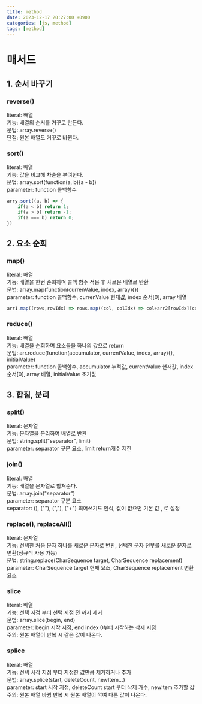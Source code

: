 ```yaml
---
title: method
date: 2023-12-17 20:27:00 +0900
categories: [js, method]
tags: [method]
---
```


# 매서드

## 1. 순서 바꾸기

### reverse()
literal: 배열   
기능: 배열의 순서를 거꾸로 만든다.   
문법: array.reverse()   
단점: 원본 배열도 거꾸로 바뀐다.   

### sort()   
literal: 배열   
기능: 값을 비교해 차순을 부여한다.   
문법: array.sort(function(a, b){a - b})   
parameter: function 콜백함수   

```javascript
arry.sort((a, b) => {
    if(a < b) return 1;
    if(a > b) return -1;
    if(a === b) return 0;
})
```   

## 2. 요소 순회

### map()
literal: 배열   
기능: 배열을 한번 순회하며 콜백 함수 적용 후 새로운 배열로 반환   
문법: array.map(function(currenValue, index, array){})   
parameter: function 콜백함수, currenValue 현재값, index 순서[0], array 배열   

```javascript
arr1.map((rows,rowIdx) => rows.map((col, colIdx) => col+arr2[rowIdx][colIdx]))
```   

### reduce()
literal: 배열   
기능: 배열을 순회하며 요소들을 하나의 값으로 return   
문법: arr.reduce(function(accumulator, currentValue, index, array){}, initialValue)   
parameter: function 콜백함수, accumulator 누적값, currentValue 현재값, index 순서[0], array 배열, initialValue 초기값   

## 3. 합침, 분리

### split()   
literal: 문자열   
기능: 문자열을 분리하여 배열로 반환   
문법: string.split("separator", limit)   
parameter: separator 구분 요소, limit return개수 제한   

### join()
literal: 배열   
기능: 배열을 문자열로 합쳐준다.   
문법: array.join("separator")   
parameter: separator 구분 요소   
separator: (), (""), (","), ("+") 띄어쓰기도 인식, 값이 없으면 기본 값 , 로 설정   

### replace(), replaceAll()
literal: 문자열   
기능: 선택한 처음 문자 하나를 새로운 문자로 변환, 선택한 문자 전부를 새로운 문자로 변환(정규식 사용 가능)   
문법: string.replace(CharSequence target, CharSequence replacement)   
parameter: CharSequence target 현재 요소, CharSequence replacement 변환 요소   

### slice
literal: 배열   
기능: 선택 지점 부터 선택 지점 전 까지 제거   
문법: array.slice(begin, end)   
parameter: begin 시작 지점, end index 0부터 시작하는 삭제 지점   
주의: 원본 배열이 반복 시 같은 값이 나온다.

### splice
literal: 배열   
기능: 선택 시작 지점 부터 지정한 값만큼 제거하거나 추가   
문법: array.splice(start, deleteCount, newItem...)   
parameter: start 시작 지점, deleteCount start 부터 삭제 개수, newItem 추가할 값   
주의: 원본 배열 바뀜 반복 시 원본 배열이 깍여 다른 값이 나온다.   